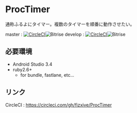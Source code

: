 # ProcTimer
通称ふるよにタイマー。複数のタイマーを順番に動作させたい。

master : [![CircleCI](https://circleci.com/gh/fizxive/ProcTimer/tree/master.svg?style=svg)](https://circleci.com/gh/fizxive/ProcTimer/tree/master)![Bitrise](https://app.bitrise.io/app/d9a12ec6a0bec643/status.svg?token=rjE8hPCPoLDQEXrJXF5Cmw&branch=master)
develop : [![CircleCI](https://circleci.com/gh/fizxive/ProcTimer/tree/develop.svg?style=svg)](https://circleci.com/gh/fizxive/ProcTimer/tree/develop)![Bitrise](https://app.bitrise.io/app/d9a12ec6a0bec643/status.svg?token=rjE8hPCPoLDQEXrJXF5Cmw&branch=develop)

## 必要環境

- Android Studio 3.4
- ruby2.6+
    + for bundle, fastlane, etc...

## リンク

CircleCI : https://circleci.com/gh/fizxive/ProcTimer
